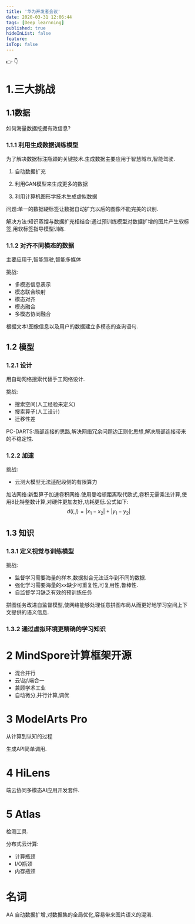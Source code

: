 ```yaml
---
title: '华为开发者会议'
date: 2020-03-31 12:06:44
tags: [Deep learnning]
published: true
hideInList: false
feature: 
isTop: false
---
```

👉
👇

<!-- more -->
# 1.三大挑战

## 1.1数据

如何海量数据挖掘有效信息?

### 1.1.1 利用生成数据训练模型

为了解决数据标注瓶颈的关键技术.生成数据主要应用于智慧城市,智能驾驶.

1. 自动数据扩充

2. 利用GAN模型来生成更多的数据	

3. 利用计算机图形学技术生成虚拟数据

问题:单一的数据硬标签让数据自动扩充以后的图像不能完美的识别.

解决方法:知识蒸馏与数据扩充相结合:通过预训练模型对数据扩增的图片产生软标签,用软标签指导模型训练.

### 1.1.2 对齐不同模态的数据

主要应用于,智能驾驶,智能多媒体

挑战:

- 多模态信息表示
- 模态联合映射
- 模态对齐
- 模态融合
- 多模态协同融合

根据文本\图像信息以及用户的数据建立多模态的查询语句.

## 1.2 模型

### 1.2.1 设计

用自动网络搜索代替手工网络设计.

挑战:

- 搜索空间(人工经验来定义)
- 搜索算子(人工设计)
- 迁移性差

PC-DARTS:局部连接的思路,解决网络冗余问题边正则化思想,解决局部连接带来的不稳定性.

### 1.2.2 加速

挑战:

- 云测大模型无法适配段侧的有限算力

加法网络:新型算子加速卷积网络.使用曼哈顿距离取代欧式,卷积无需乘法计算,使用8比特整数计算,对硬件更加友好,功耗更低.公式如下:
$$
d(i,j)=|x_1-x_2|+|y_1-y_2|
$$


## 1.3 知识

### 1.3.1 定义视觉与训练模型

挑战:

- 监督学习需要海量的样本,数据拟合无法泛华到不同的数据.
- 强化学习需要海量的xx缺少可重复性,可复用性,鲁棒性.
- 自监督学习缺乏有效的预训练任务

拼图任务改进自监督模型,使网络能够处理任意拼图布局从而更好地学习空间上下文提供的语义信息.

### 1.3.2 通过虚拟环境更精确的学习知识

# 2 MindSpore计算框架开源

- 混合并行
- 云\边\端合一
- 兼顾学术工业
- 自动微分,并行计算,调优

# 3 ModelArts Pro

从计算到认知的过程

生成API简单调用.

# 4 HiLens

端云协同多模态AI应用开发套件.

# 5 Atlas

检测工具.

分布式云计算:

- 计算瓶颈
- I/O瓶颈
- 内存瓶颈





#  名词

AA  自动数据扩增,对数据集的全局优化,容易带来图片语义的混淆.